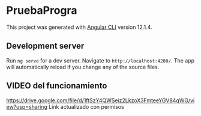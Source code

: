 # PruebaProgra

This project was generated with [Angular CLI](https://github.com/angular/angular-cli) version 12.1.4.

## Development server

Run `ng serve` for a dev server. Navigate to `http://localhost:4200/`. The app will automatically reload if you change any of the source files.

## VIDEO del funcionamiento

https://drive.google.com/file/d/1ftSzY4QWSeiz2LkzoX3FmteeYGV84qWG/view?usp=sharing 
Link actualizado con permisos

